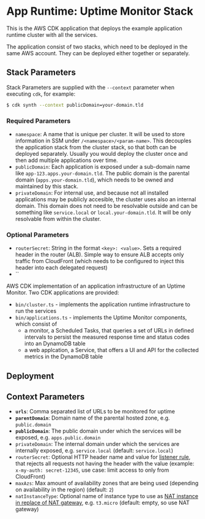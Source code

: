 # App Runtime: Uptime Monitor Stack

This is the AWS CDK application that deploys the example application runtime cluster with all the services.

The application consist of two stacks, which need to be deployed in the same AWS account. They can be deployed either together or separately.

## Stack Parameters

Stack Parameters are supplied with the `--context` parameter when executing `cdk`, for example:

```sh
$ cdk synth --context publicDomain=your-domain.tld
```

### Required Parameters

- `namespace`: A name that is unique per cluster. It will be used to store information in SSM under `/<namespace>/<param-name>`. This decouples the application stack from the cluster stack, so that both can be deployed separately. Usually you would deploy the cluster once and then add multiple applications over time.
- `publicDomain`: Each application is exposed under a sub-domain name like `app-123.apps.your-domain.tld`. The public domain is the parental domain (`apps.your-domain.tld`), which needs to be owned and maintained by this stack.
- `privateDomain`: For internal use, and because not all installed applications may be publicly accesible, the cluster uses also an internal domain. This domain does not need to be resolvable outside and can be something like `service.local` or `local.your-domain.tld`. It will be only resolvable from within the cluster.

### Optional Parameters

- `routerSecret`: String in the format `<key>: <value>`. Sets a required header in the router (ALB). Simple way to ensure ALB accepts only traffic from CloudFront (which needs to be configured to inject this header into each delegated request)
- ``

AWS CDK implementation of an application infrastructure of an Uptime Monitor. Two CDK applications are provided:

- `bin/cluster.ts` - implements the application runtime infrastructure to run the services
- `bin/applications.ts` - implements the Uptime Monitor components, which consist of
  - a monitor, a Scheduled Tasks, that queries a set of URLs in defined intervals to persist the measured response time and status codes into an DynamoDB table
  - a web applcation, a Service, that offers a UI and API for the collected metrics in the DynamoDB table

## Deployment

## Context Parameters

- **`urls`**: Comma separated list of URLs to be monitored for uptime
- **`parentDomain`**: Domain name of the parental hosted zone, e.g. `public.domain`
- **`publicDomain`**: The public domain under which the services will be exposed, e.g. `apps.public.domain`
- `privateDomain`: The internal domain under which the services are internally exposed, e.g. `service.local` (default: `service.local`)
- `routerSecret`: Optional HTTP header name and value for [listener rule](https://docs.aws.amazon.com/elasticloadbalancing/latest/application/load-balancer-listeners.html#listener-rules), that rejects all requests not having the header with the value (example: `x-my-auth: secret-12345`, use case: limit access to only from CloudFront)
- `maxAzs`: Max amount of availability zones that are being used (depending on availability in the region) (default: `2`)
- `natInstanceType`: Optional name of instance type to use as [NAT instance in replace of NAT gateway](https://docs.aws.amazon.com/vpc/latest/userguide/vpc-nat-comparison.html), e.g. `t3.micro` (default: empty, so use NAT gateway)
